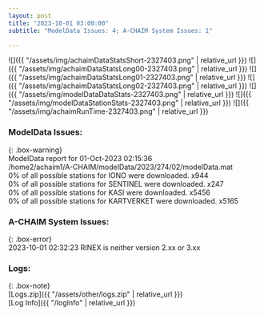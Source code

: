 ```yaml
---
layout: post
title: "2023-10-01 03:00:00"
subtitle: "ModelData Issues: 4; A-CHAIM System Issues: 1"

---
```


![]({{ "/assets/img/achaimDataStatsShort-2327403.png" | relative_url }})
![]({{ "/assets/img/achaimDataStatsLong00-2327403.png" | relative_url }})
![]({{ "/assets/img/achaimDataStatsLong01-2327403.png" | relative_url }})
![]({{ "/assets/img/achaimDataStatsLong02-2327403.png" | relative_url }})
![]({{ "/assets/img/modelDataDataStats-2327403.png" | relative_url }})
![]({{ "/assets/img/modelDataStationStats-2327403.png" | relative_url }})
![]({{ "/assets/img/achaimRunTime-2327403.png" | relative_url }})


### ModelData Issues:  
  
{: .box-warning}  
 ModelData report for 01-Oct-2023 02:15:36   
 /home2/achaim1/A-CHAIM/modelData/2023/274/02/modelData.mat   
 0% of all possible stations for IONO were downloaded. x944   
 0% of all possible stations for SENTINEL were downloaded. x247   
 0% of all possible stations for KASI were downloaded. x5456   
 0% of all possible stations for KARTVERKET were downloaded. x5165   
  
### A-CHAIM System Issues:  
  
{: .box-error}  
2023-10-01 02:32:23 RINEX is neither version 2.xx or 3.xx  

### Logs:  
  
{: .box-note}  
[Logs.zip]({{ "/assets/other/logs.zip" | relative_url }})  
[Log Info]({{ "/logInfo" | relative_url }})  
